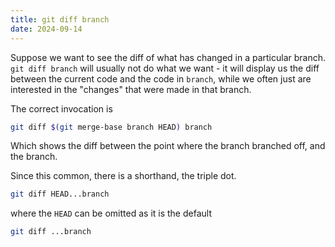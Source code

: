 ```yaml
---
title: git diff branch
date: 2024-09-14
---
```


Suppose we want to see the diff of what has changed in a particular branch.
`git diff branch` will usually not do what we want - it will display us the diff
between the current code and the code in `branch`, while we often just are
interested in the "changes" that were made in that branch.

The correct invocation is

```sh
git diff $(git merge-base branch HEAD) branch
```

Which shows the diff between the point where the branch branched off, and the
branch.

Since this common, there is a shorthand, the triple dot.

```sh
git diff HEAD...branch
```

where the `HEAD` can be omitted as it is the default

```sh
git diff ...branch
```
